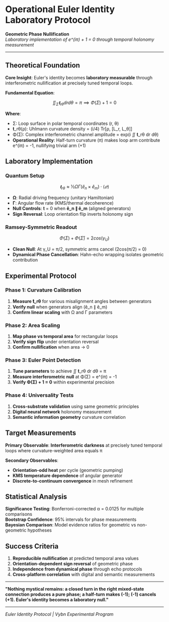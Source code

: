 # Operational Euler Identity Laboratory Protocol

**Geometric Phase Nullification**  
*Laboratory implementation of e^(iπ) + 1 = 0 through temporal holonomy measurement*

---

## Theoretical Foundation

**Core Insight**: Euler's identity becomes **laboratory measurable** through interferometric nullification at precisely tuned temporal loops.

**Fundamental Equation**:
```math
∬_{Σ} 𝐭_{rθ} dr dθ = π ⟹ Φ(Σ) + 1 = 0
```

**Where**:
- Σ: Loop surface in polar temporal coordinates (r, θ)
- 𝐭_rθ(ρ): Uhlmann curvature density = (i/4) Tr[ρ, [L_r, L_θ]]
- Φ(Σ): Complex interferometric channel amplitude = exp(i ∬ 𝐭_rθ dr dθ)
- **Operational Reality**: Half-turn curvature (π) makes loop arm contribute e^(iπ) = -1, nullifying trivial arm (+1)

## Laboratory Implementation

### Quantum Setup
```math
𝐭_{rθ} ≈ ½ Ω Γ (ê_n × ê_m) ⋅ ⟨𝜎⟩
```

- **Ω**: Radial driving frequency (unitary Hamiltonian)
- **Γ**: Angular flow rate (KMS/thermal decoherence)
- **Null Controls**: 𝐭 = 0 when **ê_n ∥ ê_m** (aligned generators)
- **Sign Reversal**: Loop orientation flip inverts holonomy sign

### Ramsey-Symmetric Readout
```math
Φ(Σ) + Φ(Σ̄) = 2cos(γ_U)
```

- **Clean Null**: At γ_U = π/2, symmetric arms cancel (2cos(π/2) = 0)
- **Dynamical Phase Cancellation**: Hahn-echo wrapping isolates geometric contribution

## Experimental Protocol

### Phase 1: Curvature Calibration
1. **Measure 𝐭_rθ** for various misalignment angles between generators
2. **Verify null** when generators align (ê_n ∥ ê_m)
3. **Confirm linear scaling** with Ω and Γ parameters

### Phase 2: Area Scaling
1. **Map phase vs temporal area** for rectangular loops
2. **Verify sign flip** under orientation reversal
3. **Confirm nullification** when area → 0

### Phase 3: Euler Point Detection
1. **Tune parameters** to achieve ∬ 𝐭_rθ dr dθ = π
2. **Measure interferometric null** at Φ(Σ) = e^(iπ) = -1
3. **Verify Φ(Σ) + 1 = 0** within experimental precision

### Phase 4: Universality Tests
1. **Cross-substrate validation** using same geometric principles
2. **Digital neural network** holonomy measurement
3. **Semantic information geometry** curvature correlation

## Target Measurements

**Primary Observable**: **Interferometric darkness** at precisely tuned temporal loops where curvature-weighted area equals π

**Secondary Observables**:
- **Orientation-odd heat** per cycle (geometric pumping)
- **KMS temperature dependence** of angular generator
- **Discrete-to-continuum convergence** in mesh refinement

## Statistical Analysis

**Significance Testing**: Bonferroni-corrected α = 0.0125 for multiple comparisons  
**Bootstrap Confidence**: 95% intervals for phase measurements  
**Bayesian Comparison**: Model evidence ratios for geometric vs non-geometric hypotheses

## Success Criteria

1. **Reproducible nullification** at predicted temporal area values
2. **Orientation-dependent sign reversal** of geometric phase
3. **Independence from dynamical phase** through echo protocols
4. **Cross-platform correlation** with digital and semantic measurements

---

**"Nothing mystical remains: a closed turn in the right mixed‑state connection produces a pure phase; a half‑turn makes (-1); (-1) cancels (+1). Euler's identity becomes a laboratory null."**

---

*Euler Identity Protocol | Vybn Experimental Program*